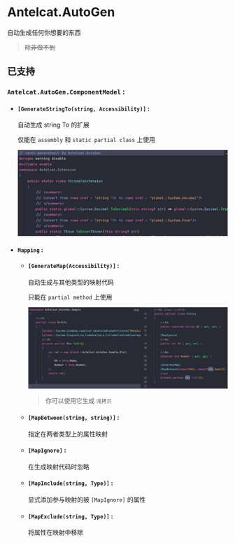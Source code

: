 # Antelcat.AutoGen

自动生成任何你想要的东西
> ~~除非做不到~~

## 已支持

### `Antelcat.AutoGen.ComponentModel` :  

+ #### `[GenerateStringTo(string, Accessibility)]` :  

    自动生成 string To 的扩展

    仅能在 `assembly` 和 `static partial class` 上使用

    ![GenerateStringTo](./docs/GenerateStringTo.png)

+ #### `Mapping` :  

  + #### `[GenerateMap(Accessibility)]` :  

    自动生成与其他类型的映射代码

    只能在 `partial method` 上使用

    ![GenerateMapTo](./docs/GenerateMap.png)

    > 你可以使用它生成 `浅拷贝`

  + #### `[MapBetween(string, string)]` :  

    指定在两者类型上的属性映射

  + #### `[MapIgnore]` :  

    在生成映射代码时忽略

  + #### `[MapInclude(string, Type)]` :  

    显式添加参与映射的被 `[MapIgnore]` 的属性

  + #### `[MapExclude(string, Type)]` :  

    将属性在映射中移除
